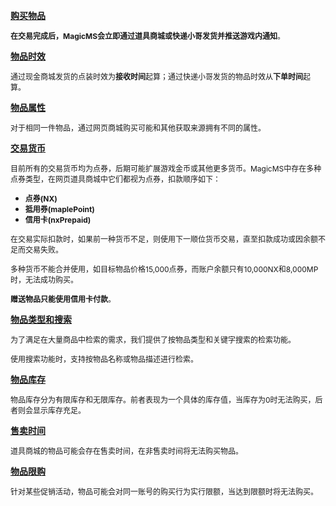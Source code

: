 **<u>购买物品</u>**

<span style="font-size: 12px">**在交易完成后，MagicMS会立即通过道具商城或快递小哥发货并推送游戏内通知**。</span>

**<u>物品时效</u>**

<span style="font-size: 12px">通过现金商城发货的点装时效为**接收时间**起算；通过快递小哥发货的物品时效从**下单时间**起算。</span>

**<u>物品属性</u>**

<span style="font-size: 12px">对于相同一件物品，通过网页商城购买可能和其他获取来源拥有不同的属性。</span>

**<u>交易货币</u>**

<span style="font-size: 12px">目前所有的交易货币均为点券，后期可能扩展游戏金币或其他更多货币。MagicMS中存在多种点券类型，在网页道具商城中它们都视为点券，扣款顺序如下：</span>

*   <span style="font-size: 12px">**点券(NX)**</span>
*   <span style="font-size: 12px">**抵用券(maplePoint)**</span>
*   <span style="font-size: 12px">**信用卡(nxPrepaid)**</span>

<span style="font-size: 12px">在交易实际扣款时，如果前一种货币不足，则使用下一顺位货币交易，直至扣款成功或因余额不足而交易失败。</span>

<span style="font-size: 12px">多种货币不能合并使用，如目标物品价格15,000点券，而账户余额只有10,000NX和8,000MP时，无法成功购买。</span>

<span style="font-size: 12px">**赠送物品只能使用信用卡付款**。</span>

**<u>物品类型和搜索</u>**

<span style="font-size: 12px">为了满足在大量商品中检索的需求，我们提供了按物品类型和关键字搜索的检索功能。</span>

<span style="font-size: 12px">使用搜索功能时，支持按物品名称或物品描述进行检索。</span>

**<u>物品库存</u>**

<span style="font-size: 12px">物品库存分为有限库存和无限库存。前者表现为一个具体的库存值，当库存为0时无法购买，后者则会显示库存充足。</span>

**<u>售卖时间</u>**

<span style="font-size: 12px">道具商城的物品可能会存在售卖时间，在非售卖时间将无法购买物品。</span>

**<u>物品限购</u>**

<span style="font-size: 12px">针对某些促销活动，物品可能会对同一账号的购买行为实行限额，当达到限额时将无法购买。</span>